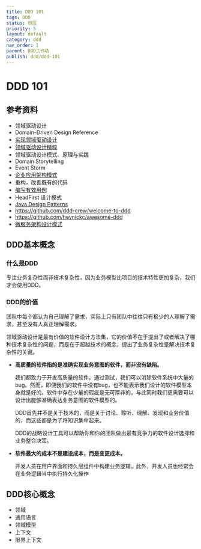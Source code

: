 ```yaml
---
title: DDD 101
tags: DDD
status: 积压
priority: 5
layout: default
category: ddd
nav_order: 1
parent: DDD工作坊
publish: ddd/ddd-101
---
```


# DDD 101

## 参考资料
- 领域驱动设计
- Domain-Driven Design Reference
- [实现领域驱动设计](https://weread.qq.com/web/reader/f5032ce071fd5a64f50b0f6kf4b32ef025ef4b9ec30acd6)
- [领域驱动设计精粹](https://weread.qq.com/web/reader/e963250072021a5ce9608a6)
- 领域驱动设计模式、原理与实践
- Domain Storytelling
- Event Storm
- [企业应用架构模式]( https://weread.qq.com/web/reader/0923292072620d8b0926217ke4d32d5015e4da3b7fbb1fa)
- 重构，改善既有的代码
- [编写有效用例](https://weread.qq.com/web/bookDetail/5843246071f94aab5849158)
- HeadFirst 设计模式
- [Java Design Patterns](https://java-design-patterns.com/)
- https://github.com/ddd-crew/welcome-to-ddd
- https://github.com/heynickc/awesome-ddd
- [微服务架构设计模式](https://microservices.io/index.html)

## DDD基本概念

### 什么是DDD

专注业务复杂性而非技术复杂性，因为业务模型比项目的技术特性更加复杂，我们才会使用DDD。

### DDD的价值

团队中每个都认为自己理解了需求，实际上只有团队中往往只有极少的人理解了需求，甚至没有人真正理解需求。

领域驱动设计是最有价值的软件设计方法集，它的价值不在于提出了或者解决了哪种技术复杂性的问题，而是在于超越技术的概念，提出了业务复杂性是解决技术复杂性的关键。

- **高质量的软件指的是准确实现业务意图的软件，而非没有缺陷。**

	我们都致力于开发高质量的软件。通过测试，我们可以消除软件系统中大量的bug。然而，即便我们的软件中没有bug，也不能表示我们设计的软件模型本身就是好的。软件中存在少量的瑕疵是无可厚非的，与此同时我们更需要可以设计出能够准确表达业务意图的软件模型的。
	
	DDD首先并不是关于技术的，而是关于讨论、聆听、理解、发现和业务价值的，而这些都是为了将知识集中起来。
	
	DDD的战略设计工具可以帮助你和你的团队做出最有竞争力的软件设计选择和业务整合决策。

- **软件最大的成本不是建设成本，而是变更成本。**

	开发人员在用户界面和持久层组件中构建业务逻辑。此外，开发人员也经常会在业务逻辑当中执行持久化操作


## DDD核心概念

- 领域
- 通用语言
- 领域模型
- 上下文
- 限界上下文

